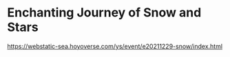 # Enchanting Journey of Snow and Stars
https://webstatic-sea.hoyoverse.com/ys/event/e20211229-snow/index.html